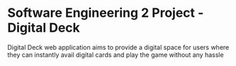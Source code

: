 # Software Engineering 2 Project - Digital Deck
Digital Deck web application aims to provide a digital space for users where they can instantly avail digital cards and play the game without any hassle
